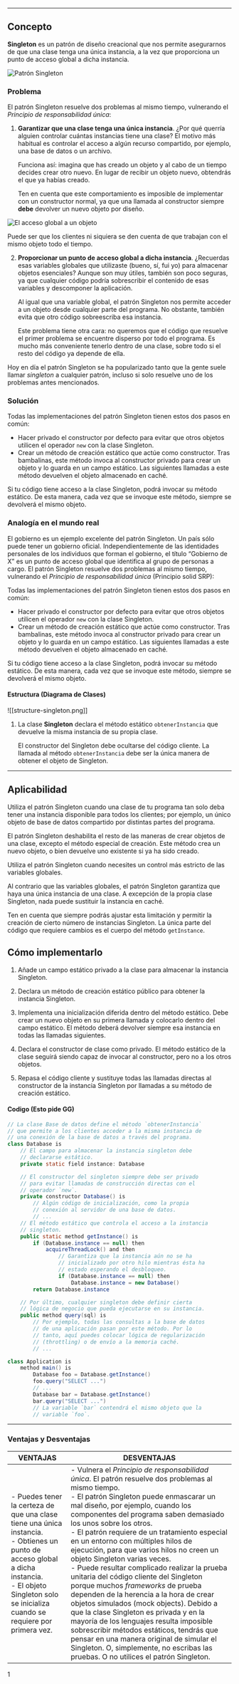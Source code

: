 
---
## Concepto
**Singleton** es un patrón de diseño creacional que nos permite asegurarnos de que una clase tenga una única instancia, a la vez que proporciona un punto de acceso global a dicha instancia.

![Patrón Singleton](https://refactoring.guru/images/patterns/content/singleton/singleton.png)

### Problema

El patrón Singleton resuelve dos problemas al mismo tiempo, vulnerando el _Principio de responsabilidad única_:

1. **Garantizar que una clase tenga una única instancia**. ¿Por qué querría alguien controlar cuántas instancias tiene una clase? El motivo más habitual es controlar el acceso a algún recurso compartido, por ejemplo, una base de datos o un archivo.
    
    Funciona así: imagina que has creado un objeto y al cabo de un tiempo decides crear otro nuevo. En lugar de recibir un objeto nuevo, obtendrás el que ya habías creado.
    
    Ten en cuenta que este comportamiento es imposible de implementar con un constructor normal, ya que una llamada al constructor siempre **debe** devolver un nuevo objeto por diseño.
    

![El acceso global a un objeto](https://refactoring.guru/images/patterns/content/singleton/singleton-comic-1-es.png)

Puede ser que los clientes ni siquiera se den cuenta de que trabajan con el mismo objeto todo el tiempo.

2. **Proporcionar un punto de acceso global a dicha instancia**. ¿Recuerdas esas variables globales que utilizaste (bueno, sí, fui yo) para almacenar objetos esenciales? Aunque son muy útiles, también son poco seguras, ya que cualquier código podría sobrescribir el contenido de esas variables y descomponer la aplicación.
    
    Al igual que una variable global, el patrón Singleton nos permite acceder a un objeto desde cualquier parte del programa. No obstante, también evita que otro código sobreescriba esa instancia.
    
    Este problema tiene otra cara: no queremos que el código que resuelve el primer problema se encuentre disperso por todo el programa. Es mucho más conveniente tenerlo dentro de una clase, sobre todo si el resto del código ya depende de ella.
    

Hoy en día el patrón Singleton se ha popularizado tanto que la gente suele llamar _singleton_ a cualquier patrón, incluso si solo resuelve uno de los problemas antes mencionados.

### Solución

Todas las implementaciones del patrón Singleton tienen estos dos pasos en común:

- Hacer privado el constructor por defecto para evitar que otros objetos utilicen el operador `new` con la clase Singleton.
- Crear un método de creación estático que actúe como constructor. Tras bambalinas, este método invoca al constructor privado para crear un objeto y lo guarda en un campo estático. Las siguientes llamadas a este método devuelven el objeto almacenado en caché.

Si tu código tiene acceso a la clase Singleton, podrá invocar su método estático. De esta manera, cada vez que se invoque este método, siempre se devolverá el mismo objeto.

### Analogía en el mundo real

El gobierno es un ejemplo excelente del patrón Singleton. Un país sólo puede tener un gobierno oficial. Independientemente de las identidades personales de los individuos que forman el gobierno, el título “Gobierno de X” es un punto de acceso global que identifica al grupo de personas a cargo.
El patrón Singleton resuelve dos problemas al mismo tiempo, vulnerando el _Principio de responsabilidad única_ (Principio solid SRP):


Todas las implementaciones del patrón Singleton tienen estos dos pasos en común:

- Hacer privado el constructor por defecto para evitar que otros objetos utilicen el operador `new` con la clase Singleton.
- Crear un método de creación estático que actúe como constructor. Tras bambalinas, este método invoca al constructor privado para crear un objeto y lo guarda en un campo estático. Las siguientes llamadas a este método devuelven el objeto almacenado en caché.

Si tu código tiene acceso a la clase Singleton, podrá invocar su método estático. De esta manera, cada vez que se invoque este método, siempre se devolverá el mismo objeto.

#### Estructura (Diagrama de Clases)

![[structure-singleton.png]]
1. La clase **Singleton** declara el método estático `obtenerInstancia` que devuelve la misma instancia de su propia clase.

    El constructor del Singleton debe ocultarse del código cliente. La llamada al método `obtenerInstancia` debe ser la única manera de obtener el objeto de Singleton.

---
## Aplicabilidad

Utiliza el patrón Singleton cuando una clase de tu programa tan solo deba tener una instancia disponible para todos los clientes; por ejemplo, un único objeto de base de datos compartido por distintas partes del programa.

El patrón Singleton deshabilita el resto de las maneras de crear objetos de una clase, excepto el método especial de creación. Este método crea un nuevo objeto, o bien devuelve uno existente si ya ha sido creado.

Utiliza el patrón Singleton cuando necesites un control más estricto de las variables globales.

Al contrario que las variables globales, el patrón Singleton garantiza que haya una única instancia de una clase. A excepción de la propia clase Singleton, nada puede sustituir la instancia en caché.

Ten en cuenta que siempre podrás ajustar esta limitación y permitir la creación de cierto número de instancias Singleton. La única parte del código que requiere cambios es el cuerpo del método `getInstance`.

## Cómo implementarlo

1. Añade un campo estático privado a la clase para almacenar la instancia Singleton.
    
2. Declara un método de creación estático público para obtener la instancia Singleton.
    
3. Implementa una inicialización diferida dentro del método estático. Debe crear un nuevo objeto en su primera llamada y colocarlo dentro del campo estático. El método deberá devolver siempre esa instancia en todas las llamadas siguientes.
    
4. Declara el constructor de clase como privado. El método estático de la clase seguirá siendo capaz de invocar al constructor, pero no a los otros objetos.
    
5. Repasa el código cliente y sustituye todas las llamadas directas al constructor de la instancia Singleton por llamadas a su método de creación estático.
#### Codigo (Esto pide GG)

```java
// La clase Base de datos define el método `obtenerInstancia`
// que permite a los clientes acceder a la misma instancia de
// una conexión de la base de datos a través del programa.
class Database is
    // El campo para almacenar la instancia singleton debe
    // declararse estático.
    private static field instance: Database

    // El constructor del singleton siempre debe ser privado
    // para evitar llamadas de construcción directas con el
    // operador `new`.
    private constructor Database() is
        // Algún código de inicialización, como la propia
        // conexión al servidor de una base de datos.
        // ...
    // El método estático que controla el acceso a la instancia
    // singleton.
    public static method getInstance() is
        if (Database.instance == null) then
            acquireThreadLock() and then
                // Garantiza que la instancia aún no se ha
                // inicializado por otro hilo mientras ésta ha
                // estado esperando el desbloqueo.
                if (Database.instance == null) then
                    Database.instance = new Database()
        return Database.instance

    // Por último, cualquier singleton debe definir cierta
    // lógica de negocio que pueda ejecutarse en su instancia.
    public method query(sql) is
        // Por ejemplo, todas las consultas a la base de datos
        // de una aplicación pasan por este método. Por lo
        // tanto, aquí puedes colocar lógica de regularización
        // (throttling) o de envío a la memoria caché.
        // ...

class Application is
    method main() is
        Database foo = Database.getInstance()
        foo.query("SELECT ...")
        // ...
        Database bar = Database.getInstance()
        bar.query("SELECT ...")
        // La variable `bar` contendrá el mismo objeto que la
        // variable `foo`.
```


---
### Ventajas y Desventajas

| **VENTAJAS**                                                                                                                                                                                                     | **DESVENTAJAS**                                                                                                                                                                                                                                                                                                                                                                                                                                                                                                                                                                                                                                                                                                                                                                                                                                                                                                         |
| ---------------------------------------------------------------------------------------------------------------------------------------------------------------------------------------------------------------- | ----------------------------------------------------------------------------------------------------------------------------------------------------------------------------------------------------------------------------------------------------------------------------------------------------------------------------------------------------------------------------------------------------------------------------------------------------------------------------------------------------------------------------------------------------------------------------------------------------------------------------------------------------------------------------------------------------------------------------------------------------------------------------------------------------------------------------------------------------------------------------------------------------------------------- |
| - Puedes tener la certeza de que una clase tiene una única instancia.<br>- Obtienes un punto de acceso global a dicha instancia.<br>- El objeto Singleton solo se inicializa cuando se requiere por primera vez. | - Vulnera el _Principio de responsabilidad única_. El patrón resuelve dos problemas al mismo tiempo.<br>- El patrón Singleton puede enmascarar un mal diseño, por ejemplo, cuando los componentes del programa saben demasiado los unos sobre los otros.<br>- El patrón requiere de un tratamiento especial en un entorno con múltiples hilos de ejecución, para que varios hilos no creen un objeto Singleton varias veces.<br>- Puede resultar complicado realizar la prueba unitaria del código cliente del Singleton porque muchos _frameworks_ de prueba dependen de la herencia a la hora de crear objetos simulados (mock objects). Debido a que la clase Singleton es privada y en la mayoría de los lenguajes resulta imposible sobrescribir métodos estáticos, tendrás que pensar en una manera original de simular el Singleton. O, simplemente, no escribas las pruebas. O no utilices el patrón Singleton. |

1